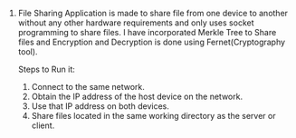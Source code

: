 1) File Sharing Application is made to share file from one device to another without any other hardware requirements and only uses socket programming to share files. I have incorporated Merkle Tree to Share files and Encryption and Decryption is done using Fernet(Cryptography tool).
   
   Steps to Run it:
   1) Connect to the same network.
   2) Obtain the IP address of the host device on the network.
   3) Use that IP address on both devices.
   4) Share files located in the same working directory as the server or client.

